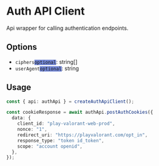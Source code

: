 # Auth API Client

Api wrapper for calling authentication endpoints.

## Options

- `ciphers`<code style="background-color: #7286D3">optional</code>: string[]
- `userAgent`<code style="background-color: #7286D3">optional</code>: string

## Usage

```typescript
const { api: authApi } = createAuthApiClient();

const cookieResponse = await authApi.postAuthCookies({
  data: {
    client_id: "play-valorant-web-prod",
    nonce: "1",
    redirect_uri: "https://playvalorant.com/opt_in",
    response_type: "token id_token",
    scope: "account openid",
  },
});
```

